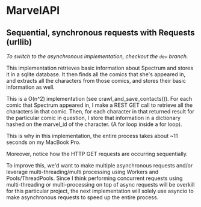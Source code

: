 # MarvelAPI
## Sequential, synchronous requests with Requests (urllib)
*To switch to the asynchronous implementation, checkout the `dev` branch.*

This implementation retrieves basic information about Spectrum and stores it in a sqlite database. It then finds all the comics that she's appeared in, and extracts all the characters from those comics, and stores their basic information as well.

This is a O(n^2) implementation (see crawl_and_save_contacts()). For each comic that Spectrum appeared in, I make a REST GET call to retrieve all the characters in that comic. Then, for each character in that returned result for the particular comic in question, I store that information in a dictionary hashed on the marvel_id of the character. (A for loop inside a for loop).

This is why in this implementation, the entire process takes about ~11 seconds on my MacBook Pro.

Moreover, notice how the HTTP GET requests are occurring sequentially.

To improve this, we'd want to make multiple asynchronous requests and/or leverage multi-threading/multi processing using Workers and Pools/ThreadPools. Since I think performing concurrent requests using multi-threading or multi-processing on top of async requests will be overkill for this particular project, the next implementation will solely use asyncio to make asynchronous requests to speed up the entire process.

